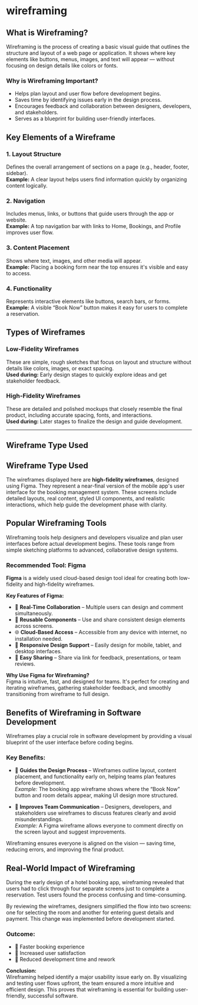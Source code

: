 # wireframing

## What is Wireframing?

Wireframing is the process of creating a basic visual guide that outlines the structure and layout of a web page or application. It shows where key elements like buttons, menus, images, and text will appear — without focusing on design details like colors or fonts.

### Why is Wireframing Important?

- Helps plan layout and user flow before development begins.  
- Saves time by identifying issues early in the design process.  
- Encourages feedback and collaboration between designers, developers, and stakeholders.  
- Serves as a blueprint for building user-friendly interfaces.

## Key Elements of a Wireframe

### 1. Layout Structure  
Defines the overall arrangement of sections on a page (e.g., header, footer, sidebar).  
**Example:** A clear layout helps users find information quickly by organizing content logically.

### 2. Navigation  
Includes menus, links, or buttons that guide users through the app or website.  
**Example:** A top navigation bar with links to Home, Bookings, and Profile improves user flow.

### 3. Content Placement  
Shows where text, images, and other media will appear.  
**Example:** Placing a booking form near the top ensures it's visible and easy to access.

### 4. Functionality  
Represents interactive elements like buttons, search bars, or forms.  
**Example:** A visible “Book Now” button makes it easy for users to complete a reservation.

## Types of Wireframes

### Low-Fidelity Wireframes  
These are simple, rough sketches that focus on layout and structure without details like colors, images, or exact spacing.  
**Used during:** Early design stages to quickly explore ideas and get stakeholder feedback.

### High-Fidelity Wireframes  
These are detailed and polished mockups that closely resemble the final product, including accurate spacing, fonts, and interactions.  
**Used during:** Later stages to finalize the design and guide development.

---

## Wireframe Type Used

## Wireframe Type Used

The wireframes displayed here are **high-fidelity wireframes**, designed using Figma. They represent a near-final version of the mobile app's user interface for the booking management system. These screens include detailed layouts, real content, styled UI components, and realistic interactions, which help guide the development phase with clarity.

## Popular Wireframing Tools

Wireframing tools help designers and developers visualize and plan user interfaces before actual development begins. These tools range from simple sketching platforms to advanced, collaborative design systems.

### Recommended Tool: Figma

**Figma** is a widely used cloud-based design tool ideal for creating both low-fidelity and high-fidelity wireframes.

**Key Features of Figma:**
- 🔄 **Real-Time Collaboration** – Multiple users can design and comment simultaneously.
- 🧱 **Reusable Components** – Use and share consistent design elements across screens.
- 🌐 **Cloud-Based Access** – Accessible from any device with internet, no installation needed.
- 📱 **Responsive Design Support** – Easily design for mobile, tablet, and desktop interfaces.
- 🔗 **Easy Sharing** – Share via link for feedback, presentations, or team reviews.

**Why Use Figma for Wireframing?**  
Figma is intuitive, fast, and designed for teams. It's perfect for creating and iterating wireframes, gathering stakeholder feedback, and smoothly transitioning from wireframe to full design.

## Benefits of Wireframing in Software Development

Wireframes play a crucial role in software development by providing a visual blueprint of the user interface before coding begins.

### Key Benefits:
- 🧭 **Guides the Design Process** – Wireframes outline layout, content placement, and functionality early on, helping teams plan features before development.  
  *Example:* The booking app wireframe shows where the “Book Now” button and room details appear, making UI design more structured.

- 💬 **Improves Team Communication** – Designers, developers, and stakeholders use wireframes to discuss features clearly and avoid misunderstandings.  
  *Example:* A Figma wireframe allows everyone to comment directly on the screen layout and suggest improvements.

Wireframing ensures everyone is aligned on the vision — saving time, reducing errors, and improving the final product.

## Real-World Impact of Wireframing

During the early design of a hotel booking app, wireframing revealed that users had to click through four separate screens just to complete a reservation. Test users found the process confusing and time-consuming.

By reviewing the wireframes, designers simplified the flow into two screens: one for selecting the room and another for entering guest details and payment. This change was implemented before development started.

### Outcome:
- 🚀 Faster booking experience
- 🙌 Increased user satisfaction
- 💸 Reduced development time and rework

**Conclusion:**  
Wireframing helped identify a major usability issue early on. By visualizing and testing user flows upfront, the team ensured a more intuitive and efficient design. This proves that wireframing is essential for building user-friendly, successful software.


